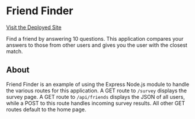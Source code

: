 # Friend Finder
[Visit the Deployed Site](https://friend-finder-echao.herokuapp.com/)  

Find a friend by answering 10 questions. This application compares your answers to those from other users and gives you the user with the closest match.

## About
Friend Finder is an example of using the Express Node.js module to handle the various routes for this application. A GET route to `/survey` displays the survey page. A GET route to `/api/friends` displays the JSON of all users, while a POST to this route handles incoming survey results. All other GET routes default to the home page.
